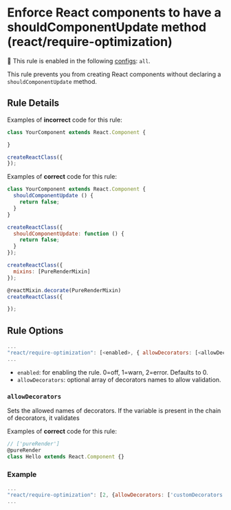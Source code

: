 # Enforce React components to have a shouldComponentUpdate method (react/require-optimization)

💼 This rule is enabled in the following [configs](https://github.com/jsx-eslint/eslint-plugin-react#shareable-configurations): `all`.

This rule prevents you from creating React components without declaring a `shouldComponentUpdate` method.

## Rule Details

Examples of **incorrect** code for this rule:

```js
class YourComponent extends React.Component {

}
```

```js
createReactClass({
});
```

Examples of **correct** code for this rule:

```js
class YourComponent extends React.Component {
  shouldComponentUpdate () {
    return false;
  }
}
```

```js
createReactClass({
  shouldComponentUpdate: function () {
    return false;
  }
});
```

```js
createReactClass({
  mixins: [PureRenderMixin]
});
```

```js
@reactMixin.decorate(PureRenderMixin)
createReactClass({

});
```

## Rule Options

```js
...
"react/require-optimization": [<enabled>, { allowDecorators: [<allowDecorator>] }]
...
```

- `enabled`: for enabling the rule. 0=off, 1=warn, 2=error. Defaults to 0.
- `allowDecorators`: optional array of decorators names to allow validation.

### `allowDecorators`

Sets the allowed names of decorators. If the variable is present in the chain of decorators, it validates

Examples of **correct** code for this rule:

```js
// ['pureRender']
@pureRender
class Hello extends React.Component {}
```

### Example

```js
...
"react/require-optimization": [2, {allowDecorators: ['customDecorators']}]
...
```
